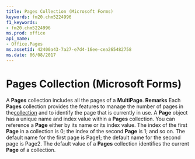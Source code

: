 ```yaml
---
title: Pages Collection (Microsoft Forms)
keywords: fm20.chm5224996
f1_keywords:
- fm20.chm5224996
ms.prod: office
api_name:
- Office.Pages
ms.assetid: 42400a43-7a27-e7d4-16ee-cea265482758
ms.date: 06/08/2017
---
```



# Pages Collection (Microsoft Forms)



A **Pages** collection includes all the pages of a **MultiPage**.
 **Remarks**
Each **Pages** collection provides the features to manage the number of pages in the[collection](vbe-glossary.md) and to identify the page that is currently in use.
A **Page** object has a unique name and index value within a **Pages** collection. You can reference a **Page** either by its name or its index value. The index of the first **Page** in a collection is 0; the index of the second **Page** is 1; and so on. The default name for the first page is Page1; the default name for the second page is Page2.
The default value of a **Pages** collection identifies the current **Page** of a collection.

